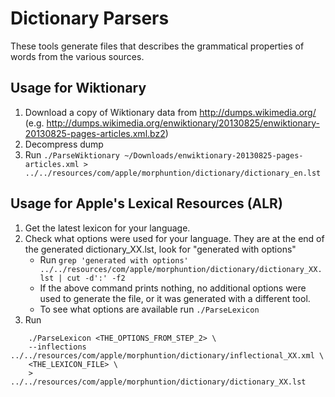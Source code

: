 <!--
 Copyright 2021-2024 Apple Inc. All rights reserved.
-->
# Dictionary Parsers

These tools generate files that describes the grammatical properties of words from the various sources.

## Usage for Wiktionary

1) Download a copy of Wiktionary data from http://dumps.wikimedia.org/ (e.g. http://dumps.wikimedia.org/enwiktionary/20130825/enwiktionary-20130825-pages-articles.xml.bz2)
2) Decompress dump
3) Run `./ParseWiktionary ~/Downloads/enwiktionary-20130825-pages-articles.xml > ../../resources/com/apple/morphuntion/dictionary/dictionary_en.lst`

## Usage for Apple's Lexical Resources (ALR)

1) Get the latest lexicon for your language.
2) Check what options were used for your language. They are at the end of the generated dictionary_XX.lst, look for "generated with options"
   - Run `grep 'generated with options' ../../resources/com/apple/morphuntion/dictionary/dictionary_XX.lst | cut -d':' -f2`
   - If the above command prints nothing, no additional options were used to generate the file, or it was generated with a different tool.
   - To see what options are available run `./ParseLexicon`
3) Run
```
    ./ParseLexicon <THE_OPTIONS_FROM_STEP_2> \
    --inflections ../../resources/com/apple/morphuntion/dictionary/inflectional_XX.xml \
    <THE_LEXICON_FILE> \
    > ../../resources/com/apple/morphuntion/dictionary/dictionary_XX.lst
```
